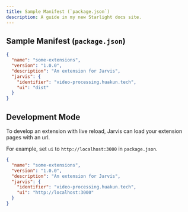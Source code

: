 ```yaml
---
title: Sample Manifest (`package.json`)
description: A guide in my new Starlight docs site.
---
```


## Sample Manifest (`package.json`)

```json
{
  "name": "some-extensions",
  "version": "1.0.0",
  "description": "An extension for Jarvis",
  "jarvis": {
    "identifier": "video-processing.huakun.tech",
    "ui": "dist"
  }
}
```


## Development Mode

To develop an extension with live reload, Jarvis can load your extension pages with an url.

For example, set `ui` to `http://localhost:3000` in `package.json`.

```json
{
  "name": "some-extensions",
  "version": "1.0.0",
  "description": "An extension for Jarvis",
  "jarvis": {
    "identifier": "video-processing.huakun.tech",
    "ui": "http://localhost:3000"
  }
}
```
